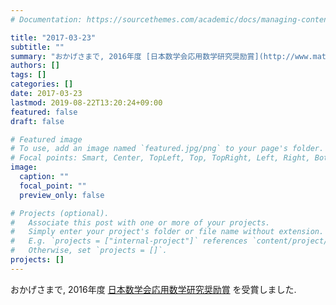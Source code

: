 ```yaml
---
# Documentation: https://sourcethemes.com/academic/docs/managing-content/

title: "2017-03-23"
subtitle: ""
summary: "おかげさまで, 2016年度 [日本数学会応用数学研究奨励賞](http://www.mathsoc.jp/publicity/appmath2016.html) を受賞しました."
authors: []
tags: []
categories: []
date: 2017-03-23
lastmod: 2019-08-22T13:20:24+09:00
featured: false
draft: false

# Featured image
# To use, add an image named `featured.jpg/png` to your page's folder.
# Focal points: Smart, Center, TopLeft, Top, TopRight, Left, Right, BottomLeft, Bottom, BottomRight.
image:
  caption: ""
  focal_point: ""
  preview_only: false

# Projects (optional).
#   Associate this post with one or more of your projects.
#   Simply enter your project's folder or file name without extension.
#   E.g. `projects = ["internal-project"]` references `content/project/deep-learning/index.md`.
#   Otherwise, set `projects = []`.
projects: []
---
```


おかげさまで, 2016年度 [日本数学会応用数学研究奨励賞](http://www.mathsoc.jp/publicity/appmath2016.html) を受賞しました.